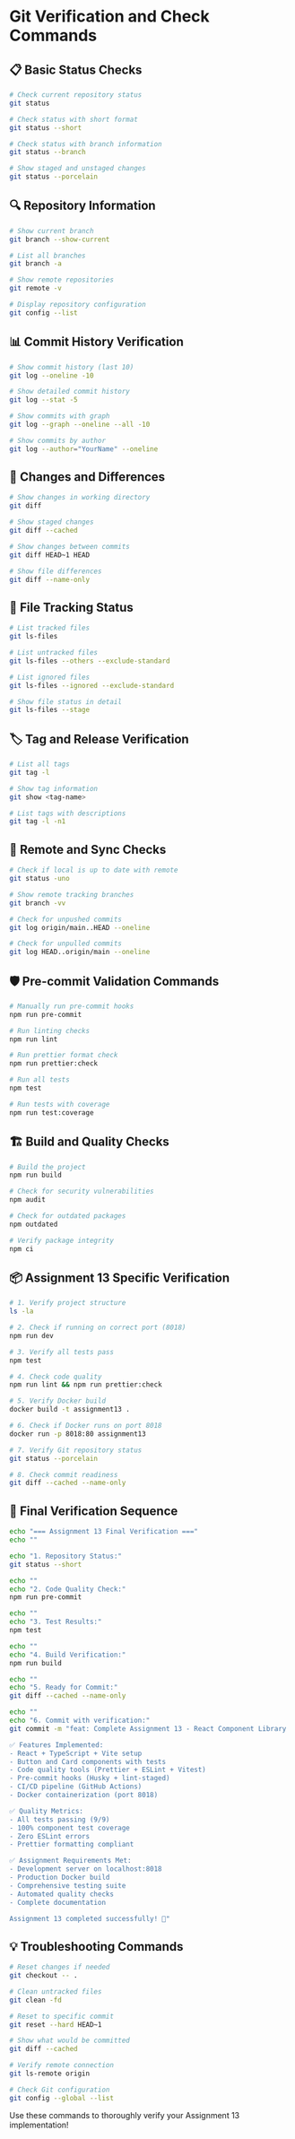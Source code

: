 # Git Verification and Check Commands

## 📋 Basic Status Checks

```bash
# Check current repository status
git status

# Check status with short format
git status --short

# Check status with branch information
git status --branch

# Show staged and unstaged changes
git status --porcelain
```

## 🔍 Repository Information

```bash
# Show current branch
git branch --show-current

# List all branches
git branch -a

# Show remote repositories
git remote -v

# Display repository configuration
git config --list
```

## 📊 Commit History Verification

```bash
# Show commit history (last 10)
git log --oneline -10

# Show detailed commit history
git log --stat -5

# Show commits with graph
git log --graph --oneline --all -10

# Show commits by author
git log --author="YourName" --oneline
```

## 🔄 Changes and Differences

```bash
# Show changes in working directory
git diff

# Show staged changes
git diff --cached

# Show changes between commits
git diff HEAD~1 HEAD

# Show file differences
git diff --name-only
```

## 📁 File Tracking Status

```bash
# List tracked files
git ls-files

# List untracked files
git ls-files --others --exclude-standard

# List ignored files
git ls-files --ignored --exclude-standard

# Show file status in detail
git ls-files --stage
```

## 🏷️ Tag and Release Verification

```bash
# List all tags
git tag -l

# Show tag information
git show <tag-name>

# List tags with descriptions
git tag -l -n1
```

## 🔗 Remote and Sync Checks

```bash
# Check if local is up to date with remote
git status -uno

# Show remote tracking branches
git branch -vv

# Check for unpushed commits
git log origin/main..HEAD --oneline

# Check for unpulled commits
git log HEAD..origin/main --oneline
```

## 🛡️ Pre-commit Validation Commands

```bash
# Manually run pre-commit hooks
npm run pre-commit

# Run linting checks
npm run lint

# Run prettier format check
npm run prettier:check

# Run all tests
npm test

# Run tests with coverage
npm run test:coverage
```

## 🏗️ Build and Quality Checks

```bash
# Build the project
npm run build

# Check for security vulnerabilities
npm audit

# Check for outdated packages
npm outdated

# Verify package integrity
npm ci
```

## 📦 Assignment 13 Specific Verification

```bash
# 1. Verify project structure
ls -la

# 2. Check if running on correct port (8018)
npm run dev

# 3. Verify all tests pass
npm test

# 4. Check code quality
npm run lint && npm run prettier:check

# 5. Verify Docker build
docker build -t assignment13 .

# 6. Check if Docker runs on port 8018
docker run -p 8018:80 assignment13

# 7. Verify Git repository status
git status --porcelain

# 8. Check commit readiness
git diff --cached --name-only
```

## 🎯 Final Verification Sequence

```bash
echo "=== Assignment 13 Final Verification ==="
echo ""

echo "1. Repository Status:"
git status --short

echo ""
echo "2. Code Quality Check:"
npm run pre-commit

echo ""
echo "3. Test Results:"
npm test

echo ""
echo "4. Build Verification:"
npm run build

echo ""
echo "5. Ready for Commit:"
git diff --cached --name-only

echo ""
echo "6. Commit with verification:"
git commit -m "feat: Complete Assignment 13 - React Component Library

✅ Features Implemented:
- React + TypeScript + Vite setup
- Button and Card components with tests
- Code quality tools (Prettier + ESLint + Vitest)
- Pre-commit hooks (Husky + lint-staged)
- CI/CD pipeline (GitHub Actions)
- Docker containerization (port 8018)

✅ Quality Metrics:
- All tests passing (9/9)
- 100% component test coverage
- Zero ESLint errors
- Prettier formatting compliant

✅ Assignment Requirements Met:
- Development server on localhost:8018
- Production Docker build
- Comprehensive testing suite
- Automated quality checks
- Complete documentation

Assignment 13 completed successfully! 🎉"
```

## 💡 Troubleshooting Commands

```bash
# Reset changes if needed
git checkout -- .

# Clean untracked files
git clean -fd

# Reset to specific commit
git reset --hard HEAD~1

# Show what would be committed
git diff --cached

# Verify remote connection
git ls-remote origin

# Check Git configuration
git config --global --list
```

Use these commands to thoroughly verify your Assignment 13 implementation!
